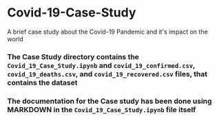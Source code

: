 # Covid-19-Case-Study
A brief case study about the Covid-19 Pandemic and it's impact on the world


### The Case Study directory contains the `Covid_19_Case_Study.ipynb` and `covid_19_confirmed.csv`, `covid_19_deaths.csv`, and `covid_19_recovered.csv` files, that contains the dataset

### The documentation for the Case study has been done using MARKDOWN in the `Covid_19_Case_Study.ipynb` file itself
